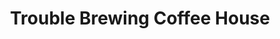 ---
title: "Trouble Brewing Coffee House"
url: /haddon-heights/trouble-brewing-coffee-house/
shop: coffee
---